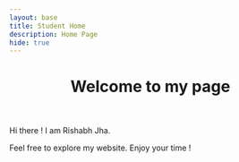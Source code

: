 ```yaml
---
layout: base
title: Student Home 
description: Home Page
hide: true
---
```




<h1 align=center> Welcome to my page </h1>
<br><br>
 Hi there ! I am Rishabh Jha. <br/> 
 <p> Feel free to explore my website. Enjoy your time !  
